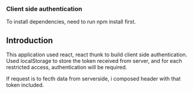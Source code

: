 
### Client side authentication
To install dependencies, need to run npm install first.

## Introduction
This application used react, react thunk to build client side authentication.
Used localStorage to store the token received from server, and for each restricted access, authentication will be required. 

If request is to fecth data from serverside, i composed header with that token included.

